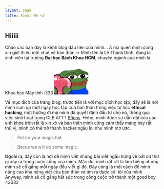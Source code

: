 ```yaml
---
layout: page
title: About Me <3
---
```

## Hiiiii
Chào các bạn đây là kênh blog đầu tiên của mình... À mà quên mình cũng xin giới thiệu một chút về bản thân :>
Mình tên là Lê Thành Dinh, đang là sinh viên tại trường **Đại học Bách Khoa HCM**, chuyên ngành của mình là Khoa học Máy tính :333
![love](img/pepelove.png)

Về mục đích của trang blog, trước tiên là với mục đích học tập, đây sẽ là nơi mình sum up một ngày học tập của bản thân trong việc tự học **ethical hacking**, một hướng đi mà mình đã quyết định đầu tư cho nó, thông qua việc sinh hoạt trong CLB ATTT [Efiens](https://www.facebook.com/efiens.team). Hehe, mình được sự dẫn dắt của các anh khóa trên rất là xịn xò và bản thân mình cũng cảm thấy mảng này rất thú vị, mình có thể trở thành hacker ngầu lòi như mình mơ ước.
> Put on your magic hat.

> Becuz we will do some magic.
  
 Ngoài ra, đây còn là nơi để mình viết những bài viết ngẫu hứng về bất cứ thứ gì xảy ra trong cuộc sống của mình. Mặc dù, mình rất rất là làm biếng nhưng mình sẽ cố gắng mỗi ngày đều viết gì đó. Đây cũng là một cách để mình nâng cao khả năng viết của bản thân và tìm ra được cái tôi của mình.
 Anyway, mình sẽ cố gắng hết sức trong công cuộc trở thành một good boy <3333
